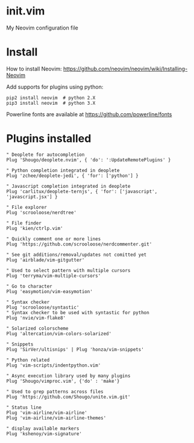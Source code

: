 # init.vim
My Neovim configuration file

# Install
How to install Neovim: https://github.com/neovim/neovim/wiki/Installing-Neovim  

Add supports for plugins using python:
```
pip2 install neovim  # python 2.X
pip3 install neovim  # python 3.X
```

Powerline fonts are available at https://github.com/powerline/fonts

# Plugins installed
```
" Deoplete for autocompletion
Plug 'Shougo/deoplete.nvim', { 'do': ':UpdateRemotePlugins' }  

" Python completion integrated in deoplete  
Plug 'zchee/deoplete-jedi', { 'for': ['python'] }  

" Javascript completion integrated in deoplete  
Plug 'carlitux/deoplete-ternjs', { 'for': ['javascript', 'javascript.jsx'] }  

" File explorer  
Plug 'scrooloose/nerdtree'  

" File finder  
Plug 'kien/ctrlp.vim'  

" Quickly comment one or more lines  
Plug 'https://github.com/scrooloose/nerdcommenter.git'  

" See git additions/removal/updates not comitted yet  
Plug 'airblade/vim-gitgutter'  

" Used to select pattern with multiple cursors  
Plug 'terryma/vim-multiple-cursors'  

" Go to character  
Plug 'easymotion/vim-easymotion'  

" Syntax checker  
Plug 'scrooloose/syntastic'  
" Syntax checker to be used with syntastic for python  
Plug 'nvie/vim-flake8'  

" Solarized colorscheme  
Plug 'altercation/vim-colors-solarized'  

" Snippets  
Plug 'SirVer/ultisnips' | Plug 'honza/vim-snippets'  

" Python related  
Plug 'vim-scripts/indentpython.vim'  

" Async execution library used by many plugins  
Plug 'Shougo/vimproc.vim', {'do' : 'make'}  

" Used to grep patterns across files  
Plug 'https://github.com/Shougo/unite.vim.git'  

" Status line  
Plug 'vim-airline/vim-airline'  
Plug 'vim-airline/vim-airline-themes'  

" display available markers  
Plug 'kshenoy/vim-signature'  
```
